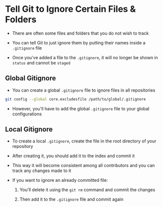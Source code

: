 # Tell Git to Ignore Certain Files & Folders

- There are often some files and folders that you do not wish to track

- You can tell Git to just ignore them by putting their names inside a `.gitignore`
file

- Once you've added a file to the `.gitignore`, it will no longer be shown in
`status` and cannot be `staged`

## Global Gitignore

- You can create a global `.gitignore` file to ignore files in all repositories

```bash
git config --global core.excludesfile /path/to/global/.gitignore
```

- However, you'll have to add the global `.gitignore` file to your global configurations

## Local Gitignore

- To create a local `.gitignore`, create the file in the root directory of your
repository

- After creating it, you should add it to the index and commit it

- This way it will become consistent among all contributors and you can track any
changes made to it

- If you want to ignore an already committed file:

    1. You'll delete it using the `git rm` command and commit the changes

    2. Then add it to the `.gitignore` file and commit again
